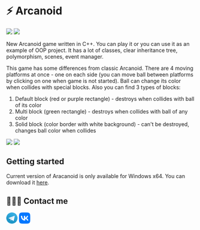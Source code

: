 # ⚡ Arcanoid

![](https://img.shields.io/badge/platform-windows-informational)
![](https://img.shields.io/github/license/lleballex/arcanoid)

New Arcanoid game written in C++. You can play it or you can use it as an example of OOP project. It has a lot of classes, clear inheritance tree, polymorphism, scenes, event manager.

This game has some differences from classic Arcanoid. There are 4 moving platforms at once - one on each side (you can move ball between platforms by clicking on one when game is not started). Ball can change its color when collides with special blocks. Also you can find 3 types of blocks:

1. Default block (red or purple rectangle) - destroys when collides with ball of its color
2. Multi block (green rectangle) - destroys when collides with ball of any color
3. Solid block (color border with white background) - can't be destroyed, changes ball color when collides

<div>
  <img src="https://i.imgur.com/EpKDVea.png" width="49%">
  <img src="https://i.imgur.com/zYdteZ6.png" width="49%">
</div>

## Getting started

Current version of Aracanoid is only available for Windows x64. You can download it [here](https://github.com/lleballex/arcanoid/releases/tag/v1.0.0).

## 🙋🏽‍♂️ Contact me

[<img width="30px" title="lleballex | Telegram" src="https://raw.githubusercontent.com/github/explore/main/topics/telegram/telegram.png">](https://t.me/lleballex)
[<img width="30px" title="lleballex | VK" src="https://raw.githubusercontent.com/github/explore/main/topics/vk/vk.png">](https://vk.com/lleballex)
